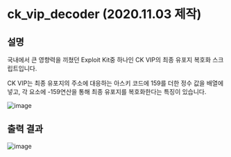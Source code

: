 # ck_vip_decoder (2020.11.03 제작)


## 설명
국내에서 큰 영향력을 끼쳤던 Exploit Kit중 하나인 CK VIP의 최종 유포지 복호화 스크립트입니다.


CK VIP는 최종 유포지의 주소에 대응하는 아스키 코드에 159를 더한 정수 값을 배열에 넣고, 각 요소에 -159연산을 통해 최종 유포지를 복호화한다는 특징이 있습니다.

![image](https://user-images.githubusercontent.com/86182243/183432486-ea7ffb41-eb65-47ab-86e8-4971132db304.png)



## 출력 결과
![image](https://user-images.githubusercontent.com/86182243/183434249-a1c2ab86-24ae-4e53-b258-388f078d705a.png)
